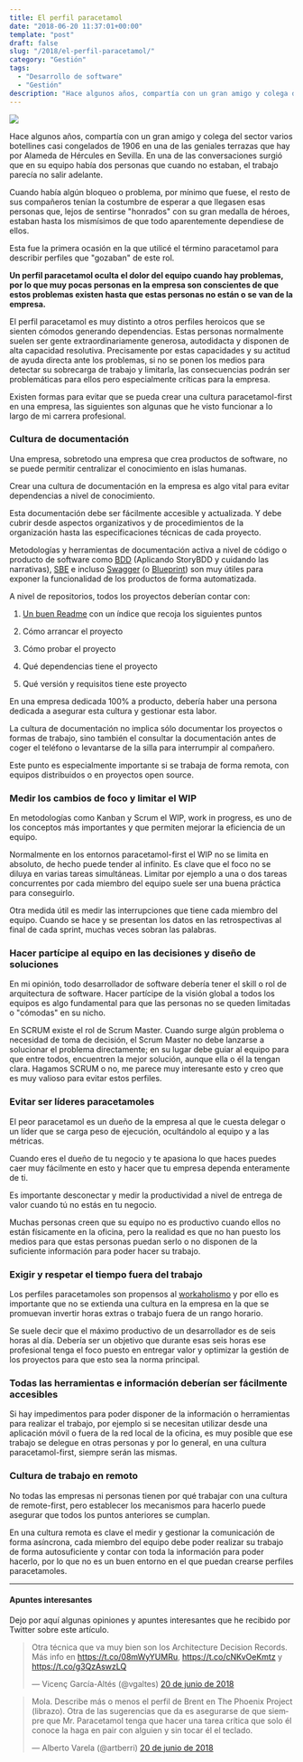 ```yaml
---
title: El perfil paracetamol
date: "2018-06-20 11:37:01+00:00"
template: "post"
draft: false
slug: "/2018/el-perfil-paracetamol/"
category: "Gestión"
tags:
  - "Desarrollo de software"
  - "Gestión"
description: "Hace algunos años, compartía con un gran amigo y colega del sector varios botellines casi congelados de 1906 en una de las geniales terrazas que hay por Alameda de Hércules en Sevilla. En una de las conversaciones surgió que en su equipo había dos personas que cuando no estaban, el trabajo parecía no salir adelante."
---
```


![](/media/Paracetamol-skeletal.png)


Hace algunos años, compartía con un gran amigo y colega del sector varios botellines casi congelados de 1906 en una de las geniales terrazas que hay por Alameda de Hércules en Sevilla. En una de las conversaciones surgió que en su equipo había dos personas que cuando no estaban, el trabajo parecía no salir adelante.


Cuando había algún bloqueo o problema, por mínimo que fuese, el resto de sus compañeros tenían la costumbre de esperar a que llegasen esas personas que, lejos de sentirse "honrados" con su gran medalla de héroes, estaban hasta los mismísimos de que todo aparentemente dependiese de ellos.

Esta fue la primera ocasión en la que utilicé el término paracetamol para describir perfiles que "gozaban" de este rol.

**Un perfil paracetamol oculta el dolor del equipo cuando hay problemas, por lo que muy pocas personas en la empresa son conscientes de que estos problemas existen hasta que estas personas no están o se van de la empresa.**

El perfil paracetamol es muy distinto a otros perfiles heroicos que se sienten cómodos generando dependencias. Estas personas normalmente suelen ser gente extraordinariamente generosa, autodidacta y disponen de alta capacidad resolutiva. Precisamente por estas capacidades y su actitud de ayuda directa ante los problemas, si no se ponen los medios para detectar su sobrecarga de trabajo y limitarla, las consecuencias podrán ser problemáticas para ellos pero especialmente críticas para la empresa.

Existen formas para evitar que se pueda crear una cultura paracetamol-first en una empresa, las siguientes son algunas que he visto funcionar a lo largo de mi carrera profesional.


### Cultura de documentación


Una empresa, sobretodo una empresa que crea productos de software, no se puede permitir centralizar el conocimiento en islas humanas.

Crear una cultura de documentación en la empresa es algo vital para evitar dependencias a nivel de conocimiento.

Esta documentación debe ser fácilmente accesible y actualizada. Y debe cubrir desde aspectos organizativos y de procedimientos de la organización hasta las especificaciones técnicas de cada proyecto.

Metodologías y herramientas de documentación activa a nivel de código o producto de software como [BDD](https://es.wikipedia.org/wiki/Desarrollo_guiado_por_comportamiento) (Aplicando StoryBDD y cuidando las narrativas), [SBE](https://en.wikipedia.org/wiki/Specification_by_example) e incluso [Swagger](https://swagger.io/) (o [Blueprint](https://apiblueprint.org/)) son muy útiles para exponer la funcionalidad de los productos de forma automatizada.

A nivel de repositorios, todos los proyectos deberían contar con:



 	
  1. [Un buen Readme](https://gist.github.com/PurpleBooth/109311bb0361f32d87a2) con un índice que recoja los siguientes puntos

 	
  2. Cómo arrancar el proyecto

 	
  3. Cómo probar el proyecto

 	
  4. Qué dependencias tiene el proyecto

 	
  5. Qué versión y requisitos tiene este proyecto


En una empresa dedicada 100% a producto, debería haber una persona dedicada a asegurar esta cultura y gestionar esta labor.

La cultura de documentación no implica sólo documentar los proyectos o formas de trabajo, sino también el consultar la documentación antes de coger el teléfono o levantarse de la silla para interrumpir al compañero.

Este punto es especialmente importante si se trabaja de forma remota, con equipos distribuidos o en proyectos open source.


### Medir los cambios de foco y limitar el WIP


En metodologías como Kanban y Scrum el WIP, work in progress, es uno de los conceptos más importantes y que permiten mejorar la eficiencia de un equipo.

Normalmente en los entornos paracetamol-first el WIP no se limita en absoluto, de hecho puede tender al infinito. Es clave que el foco no se diluya en varias tareas simultáneas. Limitar por ejemplo a una o dos tareas concurrentes por cada miembro del equipo suele ser una buena práctica para conseguirlo.

Otra medida útil es medir las interrupciones que tiene cada miembro del equipo. Cuando se hace y se presentan los datos en las retrospectivas al final de cada sprint, muchas veces sobran las palabras.


### Hacer partícipe al equipo en las decisiones y diseño de soluciones


En mi opinión, todo desarrollador de software debería tener el skill o rol de arquitectura de software. Hacer partícipe de la visión global a todos los equipos es algo fundamental para que las personas no se queden limitadas o "cómodas" en su nicho.

En SCRUM existe el rol de Scrum Master. Cuando surge algún problema o necesidad de toma de decisión, el Scrum Master no debe lanzarse a solucionar el problema directamente; en su lugar debe guiar al equipo para que entre todos, encuentren la mejor solución, aunque ella o él la tengan clara. Hagamos SCRUM o no, me parece muy interesante esto y creo que es muy valioso para evitar estos perfiles.


### Evitar ser líderes paracetamoles


El peor paracetamol es un dueño de la empresa al que le cuesta delegar o un líder que se carga peso de ejecución, ocultándolo al equipo y a las métricas.

Cuando eres el dueño de tu negocio y te apasiona lo que haces puedes caer muy fácilmente en esto y hacer que tu empresa dependa enteramente de ti.

Es importante desconectar y medir la productividad a nivel de entrega de valor cuando tú no estás en tu negocio.

Muchas personas creen que su equipo no es productivo cuando ellos no están físicamente en la oficina, pero la realidad es que no han puesto los medios para que estas personas puedan serlo o no disponen de la suficiente información para poder hacer su trabajo.


### Exigir y respetar el tiempo fuera del trabajo


Los perfiles paracetamoles son propensos al [workaholismo](https://es.wikipedia.org/wiki/Trabaj%C3%B3lico) y por ello es importante que no se extienda una cultura en la empresa en la que se promuevan invertir horas extras o trabajo fuera de un rango horario.

Se suele decir que el máximo productivo de un desarrollador es de seis horas al día. Debería ser un objetivo que durante esas seis horas ese profesional tenga el foco puesto en entregar valor y optimizar la gestión de los proyectos para que esto sea la norma principal.


### Todas las herramientas e información deberían ser fácilmente accesibles


Si hay impedimentos para poder disponer de la información o herramientas para realizar el trabajo, por ejemplo si se necesitan utilizar desde una aplicación móvil o fuera de la red local de la oficina, es muy posible que ese trabajo se delegue en otras personas y por lo general, en una cultura paracetamol-first, siempre serán las mismas.


### Cultura de trabajo en remoto


No todas las empresas ni personas tienen por qué trabajar con una cultura de remote-first, pero establecer los mecanismos para hacerlo puede asegurar que todos los puntos anteriores se cumplan.

En una cultura remota es clave el medir y gestionar la comunicación de forma asíncrona, cada miembro del equipo debe poder realizar su trabajo de forma autosuficiente y contar con toda la información para poder hacerlo, por lo que no es un buen entorno en el que puedan crearse perfiles paracetamoles.



* * *





#### Apuntes interesantes


Dejo por aquí algunas opiniones y apuntes interesantes que he recibido por Twitter sobre este artículo.

<blockquote class="twitter-tweet" data-lang="es"><p lang="es" dir="ltr">Otra técnica que va muy bien son los Architecture Decision Records. Más info en <a href="https://t.co/08mWyYUMRu">https://t.co/08mWyYUMRu</a>, <a href="https://t.co/cNKvOeKmtz">https://t.co/cNKvOeKmtz</a> y <a href="https://t.co/g3QzAswzLQ">https://t.co/g3QzAswzLQ</a></p>&mdash; Vicenç García-Altés (@vgaltes) <a href="https://twitter.com/vgaltes/status/1009408556708388864?ref_src=twsrc%5Etfw">20 de junio de 2018</a></blockquote>


<blockquote class="twitter-tweet" data-lang="es"><p lang="es" dir="ltr">Mola. Describe más o menos el perfil de Brent en The Phoenix Project (librazo). Otra de las sugerencias que da es asegurarse de que siempre que Mr. Paracetamol tenga que hacer una tarea crítica que solo él conoce la haga en pair con alguien y sin tocar él el teclado.</p>&mdash; Alberto Varela (@artberri) <a href="https://twitter.com/artberri/status/1009490250123628545?ref_src=twsrc%5Etfw">20 de junio de 2018</a></blockquote>

